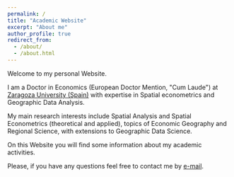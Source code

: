 ```yaml
---
permalink: /
title: "Academic Website"
excerpt: "About me"
author_profile: true
redirect_from: 
  - /about/
  - /about.html
---
```


Welcome to my personal Website. 

I am a Doctor in Economics (European Doctor Mention, "Cum Laude") at [Zaragoza University (Spain)](https://escueladoctorado.unizar.es/) with expertise in Spatial econometrics and Geographic Data Analysis. 

My main research interests include Spatial Analysis and Spatial Econometrics (theoretical and applied), topics of Economic Geography and Regional Science, with extensions to Geographic Data Science. 

On this Website you will find some information about my academic activities.

Please, if you have any questions feel free to contact me by [e-mail](mherreragomez@gmail.com).
